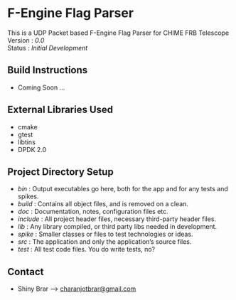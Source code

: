 # F-Engine Flag Parser
This is a UDP Packet based F-Engine Flag Parser for CHIME FRB Telescope  
Version : _0.0_  
Status  : _Initial Development_  

## Build Instructions

* Coming Soon ...

## External Libraries Used

* cmake
* gtest 
* libtins
* DPDK 2.0

## Project Directory Setup

* _bin_     : Output executables go here, both for the app and for any tests and spikes.
* _build_   : Contains all object files, and is removed on a clean.
* _doc_     : Documentation, notes, configuration files etc.
* _include_ : All project header files, necessary third-party header files.
* _lib_     : Any library compiled, or third party libs needed in development.
* _spike_   : Smaller classes or files to test technologies or ideas. 
* _src_     : The application and only the application’s source files.
* _test_    : All test code files. You do write tests, no?

## Contact

* Shiny Brar --> charanjotbrar@gmail.com
